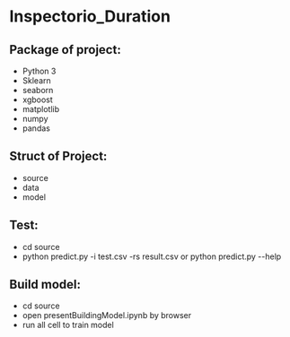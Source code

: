 # Inspectorio_Duration
## Package of project:
- Python 3
- Sklearn
- seaborn
- xgboost
- matplotlib
- numpy
- pandas
## Struct of Project:
- source
- data
- model
## Test:
- cd source
- python predict.py -i test.csv -rs result.csv or python predict.py --help
## Build model:
- cd source
- open presentBuildingModel.ipynb by browser
- run all cell to train model

